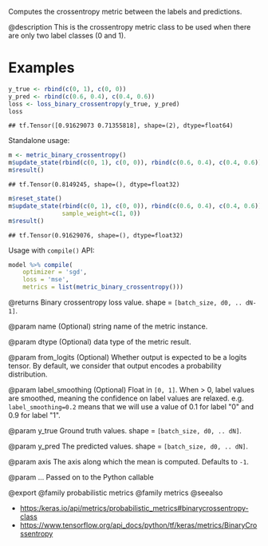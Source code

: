 Computes the crossentropy metric between the labels and predictions.

@description
This is the crossentropy metric class to be used when there are only two
label classes (0 and 1).

# Examples

```r
y_true <- rbind(c(0, 1), c(0, 0))
y_pred <- rbind(c(0.6, 0.4), c(0.4, 0.6))
loss <- loss_binary_crossentropy(y_true, y_pred)
loss
```

```
## tf.Tensor([0.91629073 0.71355818], shape=(2), dtype=float64)
```
Standalone usage:


```r
m <- metric_binary_crossentropy()
m$update_state(rbind(c(0, 1), c(0, 0)), rbind(c(0.6, 0.4), c(0.4, 0.6)))
m$result()
```

```
## tf.Tensor(0.8149245, shape=(), dtype=float32)
```


```r
m$reset_state()
m$update_state(rbind(c(0, 1), c(0, 0)), rbind(c(0.6, 0.4), c(0.4, 0.6)),
               sample_weight=c(1, 0))
m$result()
```

```
## tf.Tensor(0.91629076, shape=(), dtype=float32)
```

Usage with `compile()` API:


```r
model %>% compile(
    optimizer = 'sgd',
    loss = 'mse',
    metrics = list(metric_binary_crossentropy()))
```

@returns
Binary crossentropy loss value. shape = `[batch_size, d0, .. dN-1]`.

@param name
(Optional) string name of the metric instance.

@param dtype
(Optional) data type of the metric result.

@param from_logits
(Optional) Whether output is expected
to be a logits tensor. By default, we consider
that output encodes a probability distribution.

@param label_smoothing
(Optional) Float in `[0, 1]`.
When > 0, label values are smoothed,
meaning the confidence on label values are relaxed.
e.g. `label_smoothing=0.2` means that we will use
a value of 0.1 for label "0" and 0.9 for label "1".

@param y_true
Ground truth values. shape = `[batch_size, d0, .. dN]`.

@param y_pred
The predicted values. shape = `[batch_size, d0, .. dN]`.

@param axis
The axis along which the mean is computed. Defaults to `-1`.

@param ...
Passed on to the Python callable

@export
@family probabilistic metrics
@family metrics
@seealso
+ <https:/keras.io/api/metrics/probabilistic_metrics#binarycrossentropy-class>
+ <https://www.tensorflow.org/api_docs/python/tf/keras/metrics/BinaryCrossentropy>

